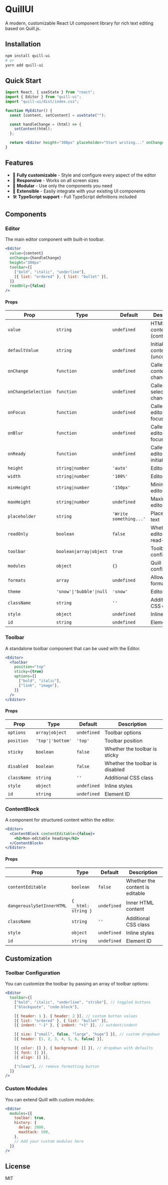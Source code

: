 # QuillUI

A modern, customizable React UI component library for rich text editing based on Quill.js.

## Installation

```bash
npm install quill-ui
# or
yarn add quill-ui
```

## Quick Start

```jsx
import React, { useState } from "react";
import { Editor } from "quill-ui";
import "quill-ui/dist/index.css";

function MyEditor() {
  const [content, setContent] = useState("");

  const handleChange = (html) => {
    setContent(html);
  };

  return <Editor height="300px" placeholder="Start writing..." onChange={handleChange} />;
}
```

## Features

- 🎨 **Fully customizable** - Style and configure every aspect of the editor
- 📱 **Responsive** - Works on all screen sizes
- 🧩 **Modular** - Use only the components you need
- 🔌 **Extensible** - Easily integrate with your existing UI components
- 🛠️ **TypeScript support** - Full TypeScript definitions included

## Components

### Editor

The main editor component with built-in toolbar.

```jsx
<Editor
  value={content}
  onChange={handleChange}
  height="300px"
  toolbar={[
    ["bold", "italic", "underline"],
    [{ list: "ordered" }, { list: "bullet" }],
  ]}
  readOnly={false}
/>
```

#### Props

| Prop                | Type                     | Default                | Description                         |
| ------------------- | ------------------------ | ---------------------- | ----------------------------------- |
| `value`             | `string`                 | `undefined`            | HTML content (controlled)           |
| `defaultValue`      | `string`                 | `undefined`            | Initial HTML content (uncontrolled) |
| `onChange`          | `function`               | `undefined`            | Called when content changes         |
| `onChangeSelection` | `function`               | `undefined`            | Called when selection changes       |
| `onFocus`           | `function`               | `undefined`            | Called when editor is focused       |
| `onBlur`            | `function`               | `undefined`            | Called when editor loses focus      |
| `onReady`           | `function`               | `undefined`            | Called when editor is initialized   |
| `height`            | `string\|number`         | `'auto'`               | Editor height                       |
| `width`             | `string\|number`         | `'100%'`               | Editor width                        |
| `minHeight`         | `string\|number`         | `'150px'`              | Minimum editor height               |
| `maxHeight`         | `string\|number`         | `undefined`            | Maximum editor height               |
| `placeholder`       | `string`                 | `'Write something...'` | Placeholder text                    |
| `readOnly`          | `boolean`                | `false`                | Whether the editor is read-only     |
| `toolbar`           | `boolean\|array\|object` | `true`                 | Toolbar configuration               |
| `modules`           | `object`                 | `{}`                   | Quill modules configuration         |
| `formats`           | `array`                  | `undefined`            | Allowed formats                     |
| `theme`             | `'snow'\|'bubble'\|null` | `'snow'`               | Editor theme                        |
| `className`         | `string`                 | `''`                   | Additional CSS class                |
| `style`             | `object`                 | `undefined`            | Inline styles                       |
| `id`                | `string`                 | `undefined`            | Element ID                          |

### Toolbar

A standalone toolbar component that can be used with the Editor.

```jsx
<Editor>
  <Toolbar
    position="top"
    sticky={true}
    options={[
      ["bold", "italic"],
      ["link", "image"],
    ]}
  />
</Editor>
```

#### Props

| Prop        | Type              | Default     | Description                     |
| ----------- | ----------------- | ----------- | ------------------------------- |
| `options`   | `array\|object`   | `undefined` | Toolbar options                 |
| `position`  | `'top'\|'bottom'` | `'top'`     | Toolbar position                |
| `sticky`    | `boolean`         | `false`     | Whether the toolbar is sticky   |
| `disabled`  | `boolean`         | `false`     | Whether the toolbar is disabled |
| `className` | `string`          | `''`        | Additional CSS class            |
| `style`     | `object`          | `undefined` | Inline styles                   |
| `id`        | `string`          | `undefined` | Element ID                      |

### ContentBlock

A component for structured content within the editor.

```jsx
<Editor>
  <ContentBlock contentEditable={false}>
    <h2>Non-editable heading</h2>
  </ContentBlock>
</Editor>
```

#### Props

| Prop                      | Type                 | Default     | Description                     |
| ------------------------- | -------------------- | ----------- | ------------------------------- |
| `contentEditable`         | `boolean`            | `false`     | Whether the content is editable |
| `dangerouslySetInnerHTML` | `{ __html: string }` | `undefined` | Inner HTML content              |
| `className`               | `string`             | `''`        | Additional CSS class            |
| `style`                   | `object`             | `undefined` | Inline styles                   |
| `id`                      | `string`             | `undefined` | Element ID                      |

## Customization

### Toolbar Configuration

You can customize the toolbar by passing an array of toolbar options:

```jsx
<Editor
  toolbar={[
    ["bold", "italic", "underline", "strike"], // toggled buttons
    ["blockquote", "code-block"],

    [{ header: 1 }, { header: 2 }], // custom button values
    [{ list: "ordered" }, { list: "bullet" }],
    [{ indent: "-1" }, { indent: "+1" }], // outdent/indent

    [{ size: ["small", false, "large", "huge"] }], // custom dropdown
    [{ header: [1, 2, 3, 4, 5, 6, false] }],

    [{ color: [] }, { background: [] }], // dropdown with defaults
    [{ font: [] }],
    [{ align: [] }],

    ["clean"], // remove formatting button
  ]}
/>
```

### Custom Modules

You can extend Quill with custom modules:

```jsx
<Editor
  modules={{
    toolbar: true,
    history: {
      delay: 2000,
      maxStack: 500,
    },
    // Add your custom modules here
  }}
/>
```

## License

MIT

